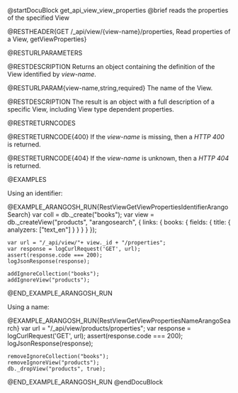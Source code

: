 @startDocuBlock get_api_view_view_properties
@brief reads the properties of the specified View

@RESTHEADER{GET /_api/view/{view-name}/properties, Read properties of a View, getViewProperties}

@RESTURLPARAMETERS

@RESTDESCRIPTION
Returns an object containing the definition of the View identified by *view-name*.

@RESTURLPARAM{view-name,string,required}
The name of the View.

@RESTDESCRIPTION
The result is an object with a full description of a specific View, including
View type dependent properties.

@RESTRETURNCODES

@RESTRETURNCODE{400}
If the *view-name* is missing, then a *HTTP 400* is returned.

@RESTRETURNCODE{404}
If the *view-name* is unknown, then a *HTTP 404* is returned.

@EXAMPLES

Using an identifier:

@EXAMPLE_ARANGOSH_RUN{RestViewGetViewPropertiesIdentifierArangoSearch}
    var coll = db._create("books");
    var view = db._createView("products", "arangosearch", { links: { books: { fields: { title: { analyzers: ["text_en"] } } } } });

    var url = "/_api/view/"+ view._id + "/properties";
    var response = logCurlRequest('GET', url);
    assert(response.code === 200);
    logJsonResponse(response);

    addIgnoreCollection("books");
    addIgnoreView("products");
@END_EXAMPLE_ARANGOSH_RUN

Using a name:

@EXAMPLE_ARANGOSH_RUN{RestViewGetViewPropertiesNameArangoSearch}
    var url = "/_api/view/products/properties";
    var response = logCurlRequest('GET', url);
    assert(response.code === 200);
    logJsonResponse(response);

    removeIgnoreCollection("books");
    removeIgnoreView("products");
    db._dropView("products", true);
@END_EXAMPLE_ARANGOSH_RUN
@endDocuBlock
